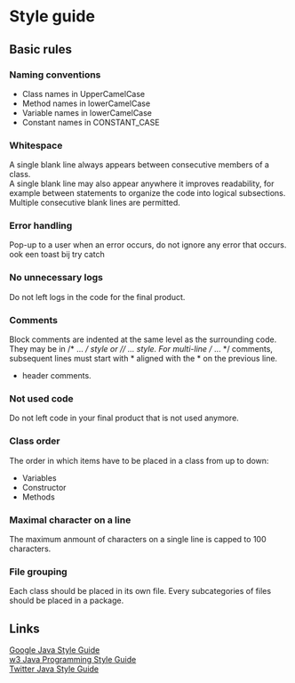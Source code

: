 # Style guide

## Basic rules
### Naming conventions
- Class names in UpperCamelCase
- Method names in lowerCamelCase
- Variable names in lowerCamelCase
- Constant names in CONSTANT_CASE

### Whitespace
A single blank line always appears between consecutive members of a class.  
A single blank line may also appear anywhere it improves readability, for example between statements to organize the code into logical subsections. Multiple consecutive blank lines are permitted.

### Error handling
Pop-up to a user when an error occurs, do not ignore any error that occurs.
ook een toast bij try catch

### No unnecessary logs
Do not left logs in the code for the final product.

### Comments
Block comments are indented at the same level as the surrounding code. They may be in /* ... */ style or // ... style. For multi-line /* ... */ comments, subsequent lines must start with * aligned with the * on the previous line.
+ header comments.

### Not used code
Do not left code in your final product that is not used anymore.

### Class order
The order in which items have to be placed in a class from up to down:
- Variables
- Constructor
- Methods

### Maximal character on a line
The maximum anmount of characters on a single line is capped to 100 characters.

### File grouping
Each class should be placed in its own file. Every subcategories of files should be placed in a package.

## Links
[Google Java Style Guide](https://google.github.io/styleguide/javaguide.html)  
[w3 Java Programming Style Guide](https://w3.cs.jmu.edu/bernstdh/web/common/policies/styleguide-java.php)   
[Twitter Java Style Guide](https://github.com/twitter/commons/blob/master/src/java/com/twitter/common/styleguide.md#variable-naming)
